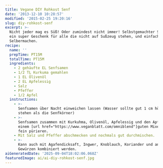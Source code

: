 ```yaml
---
title: Vegane DIY Rohkost Senf
date: '2013-12-10 10:28:57'
modified: '2015-02-25 19:20:16'
slug: diy-rohkost-senf
excerpt: >-
  Nicht jeder mag es Süß! Oder zumindest nicht immer! Selbstgemachter Senf ist
  ein super Geschenk für alle die nicht auf Sußzeug stehen, und einfach zum
  Selbermachen.
recipe:
  name: ''
  prepTime: PT15M
  totalTime: PT15M
  ingredients:
    - 2 gehäufte EL Senfsamen
    - 1/2 TL Kurkuma gemahlen
    - 1 EL Ölivenöl
    - 2 EL Apfelessig
    - Salz
    - Pfeffer
    - 1/2 Apfel
  instructions:
    - >-
      Senfsamen über Nacht einweichen lassen (Wasser sollte gut 1 cm höher
      stehen als die Senfkörner)
    - >-
      Senfsamen zusammen mit Kurkuhma, Olivenöl, Apfelessig und den Apfel in
      einem [url href="https://www.veganblatt.com/omniblend"]guten Mixer[/url]
      fein pürieren.
    - Mit Salz und Pfeffer abschmecken und nochmals gut durchmischen.
    - >-
      Kann auch mit Agafendicksaft, Ingwer, Knoblauch, Koriander und anderen
      Gewürzen kombiniert werden.
aiGeneratedDate: '2025-09-04T18:02:06.068Z'
featuredImage: ai/ai-diy-rohkost-senf.jpg
---
```


<!-- Image removed (no copyright): 2013-12-09-09.12.01-640x1102.jpg -->
